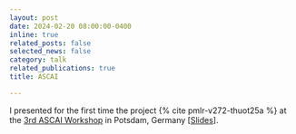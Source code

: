 ```yaml
---
layout: post
date: 2024-02-20 08:00:00-0400
inline: true
related_posts: false
selected_news: false
category: talk
related_publications: true
title: ASCAI

---
```

I presented for the first time the project {% cite pmlr-v272-thuot25a %} at the <a href="https://sites.google.com/view/prci-ascai/accueil">3rd ASCAI Workshop</a> in Potsdam, Germany [<a href="https://victorthuot.github.io/assets/pdf/slides_ASCAI_fev2024.pdf">Slides</a>].
